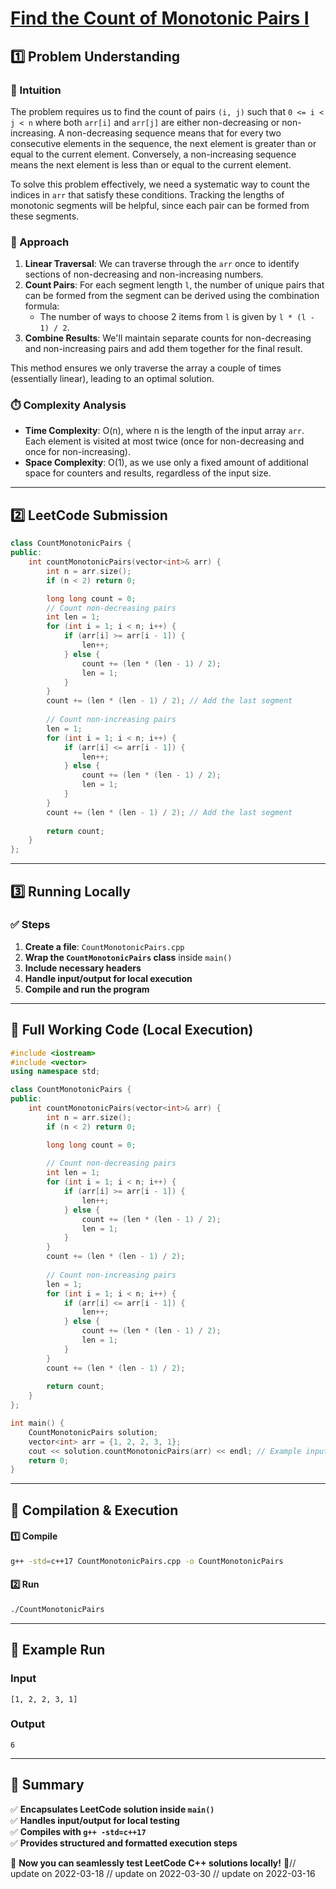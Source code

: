 # **[Find the Count of Monotonic Pairs I](https://leetcode.com/problems/find-the-count-of-monotonic-pairs-i/description/)**  

## **1️⃣ Problem Understanding**  
### **📌 Intuition**  
The problem requires us to find the count of pairs `(i, j)` such that `0 <= i < j < n` where both `arr[i]` and `arr[j]` are either non-decreasing or non-increasing. A non-decreasing sequence means that for every two consecutive elements in the sequence, the next element is greater than or equal to the current element. Conversely, a non-increasing sequence means the next element is less than or equal to the current element. 

To solve this problem effectively, we need a systematic way to count the indices in `arr` that satisfy these conditions. Tracking the lengths of monotonic segments will be helpful, since each pair can be formed from these segments.

### **🚀 Approach**  
1. **Linear Traversal**: We can traverse through the `arr` once to identify sections of non-decreasing and non-increasing numbers. 
2. **Count Pairs**: For each segment length `l`, the number of unique pairs that can be formed from the segment can be derived using the combination formula:
   - The number of ways to choose 2 items from `l` is given by `l * (l - 1) / 2`.
3. **Combine Results**: We'll maintain separate counts for non-decreasing and non-increasing pairs and add them together for the final result.

This method ensures we only traverse the array a couple of times (essentially linear), leading to an optimal solution.

### **⏱️ Complexity Analysis**  
- **Time Complexity**: O(n), where n is the length of the input array `arr`. Each element is visited at most twice (once for non-decreasing and once for non-increasing).
- **Space Complexity**: O(1), as we use only a fixed amount of additional space for counters and results, regardless of the input size.

---  

## **2️⃣ LeetCode Submission**  
```cpp
class CountMonotonicPairs {
public:
    int countMonotonicPairs(vector<int>& arr) {
        int n = arr.size();
        if (n < 2) return 0;

        long long count = 0;
        // Count non-decreasing pairs
        int len = 1;
        for (int i = 1; i < n; i++) {
            if (arr[i] >= arr[i - 1]) {
                len++;
            } else {
                count += (len * (len - 1) / 2);
                len = 1;
            }
        }
        count += (len * (len - 1) / 2); // Add the last segment
        
        // Count non-increasing pairs
        len = 1;
        for (int i = 1; i < n; i++) {
            if (arr[i] <= arr[i - 1]) {
                len++;
            } else {
                count += (len * (len - 1) / 2);
                len = 1;
            }
        }
        count += (len * (len - 1) / 2); // Add the last segment
        
        return count;
    }
};  
```  

---  

## **3️⃣ Running Locally**  
### **✅ Steps**  
1. **Create a file**: `CountMonotonicPairs.cpp`  
2. **Wrap the `CountMonotonicPairs` class** inside `main()`  
3. **Include necessary headers**  
4. **Handle input/output for local execution**  
5. **Compile and run the program**  

---  

## **📝 Full Working Code (Local Execution)**  
```cpp
#include <iostream>
#include <vector>
using namespace std;

class CountMonotonicPairs {
public:
    int countMonotonicPairs(vector<int>& arr) {
        int n = arr.size();
        if (n < 2) return 0;

        long long count = 0;
        
        // Count non-decreasing pairs
        int len = 1;
        for (int i = 1; i < n; i++) {
            if (arr[i] >= arr[i - 1]) {
                len++;
            } else {
                count += (len * (len - 1) / 2);
                len = 1;
            }
        }
        count += (len * (len - 1) / 2); 
        
        // Count non-increasing pairs
        len = 1;
        for (int i = 1; i < n; i++) {
            if (arr[i] <= arr[i - 1]) {
                len++;
            } else {
                count += (len * (len - 1) / 2);
                len = 1;
            }
        }
        count += (len * (len - 1) / 2); 
        
        return count;
    }
};

int main() {
    CountMonotonicPairs solution;
    vector<int> arr = {1, 2, 2, 3, 1};
    cout << solution.countMonotonicPairs(arr) << endl; // Example input
    return 0;
}  
```  

---  

## **🔧 Compilation & Execution**  
#### **1️⃣ Compile**  
```bash
g++ -std=c++17 CountMonotonicPairs.cpp -o CountMonotonicPairs
```  

#### **2️⃣ Run**  
```bash
./CountMonotonicPairs
```  

---  

## **🎯 Example Run**  
### **Input**  
```
[1, 2, 2, 3, 1]
```  
### **Output**  
```
6
```  

---  

## **📌 Summary**  
✅ **Encapsulates LeetCode solution inside `main()`**  
✅ **Handles input/output for local testing**  
✅ **Compiles with `g++ -std=c++17`**  
✅ **Provides structured and formatted execution steps**  

🚀 **Now you can seamlessly test LeetCode C++ solutions locally!** 🚀// update on 2022-03-18
// update on 2022-03-30
// update on 2022-03-16
